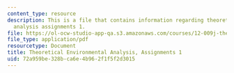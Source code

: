 ```yaml
---
content_type: resource
description: This is a file that contains information regarding theoretical environmental
  analysis assignments 1.
file: https://ol-ocw-studio-app-qa.s3.amazonaws.com/courses/12-009j-theoretical-environmental-analysis-spring-2015/72a959be328bca6e4b962f1f5f2d3015_MIT12_009JS15_pset1.pdf
file_type: application/pdf
resourcetype: Document
title: Theoretical Environmental Analysis, Assignments 1
uid: 72a959be-328b-ca6e-4b96-2f1f5f2d3015
---
```

